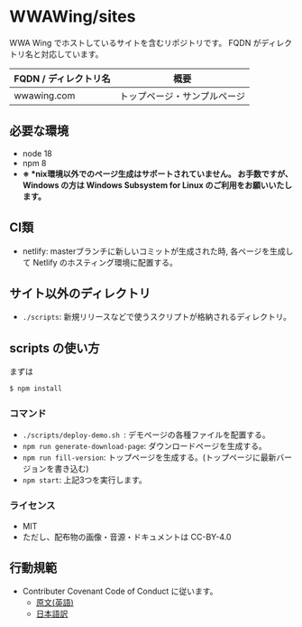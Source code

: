 WWAWing/sites
============

WWA Wing でホストしているサイトを含むリポジトリです。
FQDN がディレクトリ名と対応しています。

| FQDN / ディレクトリ名 | 概要 |
| --------------------- | ---- |
| wwawing.com           | トップページ・サンプルページ |


## 必要な環境
- node 18
- npm 8
- **※ \*nix環境以外でのページ生成はサポートされていません。 お手数ですが、Windows の方は Windows Subsystem for Linux のご利用をお願いいたします。**

## CI類
- netlify: masterブランチに新しいコミットが生成された時, 各ページを生成して Netlify のホスティング環境に配置する。

## サイト以外のディレクトリ
- `./scripts`: 新規リリースなどで使うスクリプトが格納されるディレクトリ。

## scripts の使い方
まずは

``` sh
$ npm install
```

### コマンド
- `./scripts/deploy-demo.sh `: デモページの各種ファイルを配置する。
- `npm run generate-download-page`: ダウンロードページを生成する。
- `npm run fill-version`: トップページを生成する。(トップページに最新バージョンを書き込む) 
- `npm start`: 上記3つを実行します。

### ライセンス
- MIT
- ただし、配布物の画像・音源・ドキュメントは CC-BY-4.0

## 行動規範
- Contributer Covenant Code of Conduct に従います。
  - [原文(英語)](./CODE_OF_CONDUCT.md)
  - [日本語訳](./CODE_OF_CONDUCT_ja.md)
